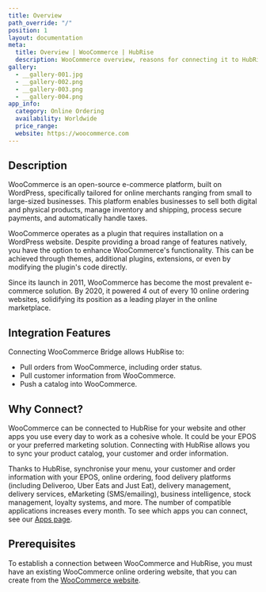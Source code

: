 ```yaml
---
title: Overview
path_override: "/"
position: 1
layout: documentation
meta:
  title: Overview | WooCommerce | HubRise
  description: WooCommerce overview, reasons for connecting it to HubRise and summary of integrated features. Synchronise data between your EPOS and your apps.
gallery:
  - __gallery-001.jpg
  - __gallery-002.png
  - __gallery-003.png
  - __gallery-004.png
app_info:
  category: Online Ordering
  availability: Worldwide
  price_range:
  website: https://woocommerce.com
---
```


## Description

WooCommerce is an open-source e-commerce platform, built on WordPress, specifically tailored for online merchants ranging from small to large-sized businesses. This platform enables businesses to sell both digital and physical products, manage inventory and shipping, process secure payments, and automatically handle taxes.

WooCommerce operates as a plugin that requires installation on a WordPress website. Despite providing a broad range of features natively, you have the option to enhance WooCommerce's functionality. This can be achieved through themes, additional plugins, extensions, or even by modifying the plugin's code directly.

Since its launch in 2011, WooCommerce has become the most prevalent e-commerce solution. By 2020, it powered 4 out of every 10 online ordering websites, solidifying its position as a leading player in the online marketplace.

## Integration Features

Connecting WooCommerce Bridge allows HubRise to:

- Pull orders from WooCommerce, including order status.
- Pull customer information from WooCommerce.
- Push a catalog into WooCommerce.

## Why Connect?

WooCommerce can be connected to HubRise for your website and other apps you use every day to work as a cohesive whole. It could be your EPOS or your preferred marketing solution. Connecting with HubRise allows you to sync your product catalog, your customer and order information.

Thanks to HubRise, synchronise your menu, your customer and order information with your EPOS, online ordering, food delivery platforms (including Deliveroo, Uber Eats and Just Eat), delivery management, delivery services, eMarketing (SMS/emailing), business intelligence, stock management, loyalty systems, and more. The number of compatible applications increases every month. To see which apps you can connect, see our [Apps page](/apps).

## Prerequisites

To establish a connection between WooCommerce and HubRise, you must have an existing WooCommerce online ordering website, that you can create from the [WooCommerce website](https://woocommerce.com).
